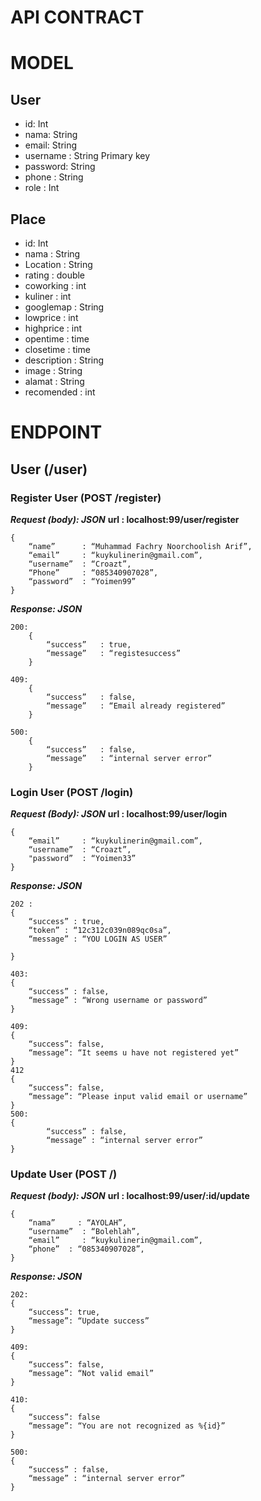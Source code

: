 # API CONTRACT

# MODEL
## User
- id: Int
- nama: String
- email: String
- username : String Primary key
- password: String
- phone : String
- role : Int


## Place
- id: Int
- nama : String
- Location : String
- rating : double
- coworking : int
- kuliner : int
- googlemap : String
- lowprice : int
- highprice : int
- opentime : time 
- closetime : time
- description : String
- image : String
- alamat : String
- recomended : int

# ENDPOINT
## User (/user)

### Register User (POST /register)
***Request (body): JSON***
**url : localhost:99/user/register**

    {
        “name”      : “Muhammad Fachry Noorchoolish Arif”,
        “email”     : “kuykulinerin@gmail.com”,
        “username”  : “Croazt”,
        “Phone”     : “085340907028”,
        “password”  : “Yoimen99”
    }

***Response: JSON***

    200:
        {
            “success”   : true,
            “message”   : “registesuccess”
        }

    409:    
        {
            “success”   : false,
            “message”   : “Email already registered”
        } 

    500:    
        {
            “success”   : false,
            “message”   : “internal server error”
        }

### Login User (POST /login)
***Request (Body): JSON***
**url : localhost:99/user/login**

            
    {
        “email”     : “kuykulinerin@gmail.com”,
        “username”  : “Croazt”,
        "password”  : “Yoimen33”
    }

***Response: JSON***
    
    202 :
    {
        “success” : true,
        “token” : “12c312c039n089qc0sa”,
        “message” : “YOU LOGIN AS USER”
        
    }
    
    403:
    {
        “success” : false,
        “message” : “Wrong username or password”
    }
    
    409:     
    {
        “success”: false,
        “message”: “It seems u have not registered yet”
    }
    412
    {
        “success”: false,
        “message”: “Please input valid email or username”
    }
    500:    
    {
            “success” : false,
            “message” : “internal server error”
    }
### Update User (POST /)
***Request (body): JSON***
**url : localhost:99/user/:id/update**

    {
        “nama”     : “AYOLAH”,
        “username”  : “Bolehlah”,
        “email”     : “kuykulinerin@gmail.com”,
        “phone”  : “085340907028”,
    }
    
***Response: JSON***

    202:         
    {
        “success”: true,
        “message”: “Update success”
    }

    409:    
    {
        “success”: false,
        “message”: “Not valid email”
    }

    410:
    {
        “success”: false
        “message”: “You are not recognized as %{id}” 
    }

    500:
    {
        “success” : false,             
        “message” : “internal server error”
    }

